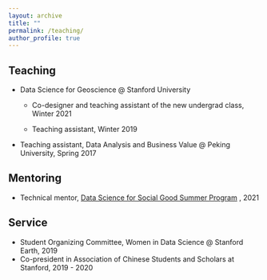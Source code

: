```yaml
---
layout: archive
title: ""
permalink: /teaching/
author_profile: true
---
```


## Teaching 

- Data Science for Geoscience @ Stanford University

  - Co-designer and teaching assistant of the new undergrad class, Winter 2021   

  - Teaching assistant, Winter 2019   

- Teaching assistant, Data Analysis and Business Value @ Peking University, Spring 2017
	 

## Mentoring 

- Technical mentor, [Data Science for Social Good Summer Program](https://datascience.stanford.edu/programs/data-science-social-good-summer-program) , 2021 

## Service
- Student Organizing Committee, Women in Data Science @ Stanford Earth, 2019
- Co-president in Association of Chinese Students and Scholars at Stanford, 2019 - 2020